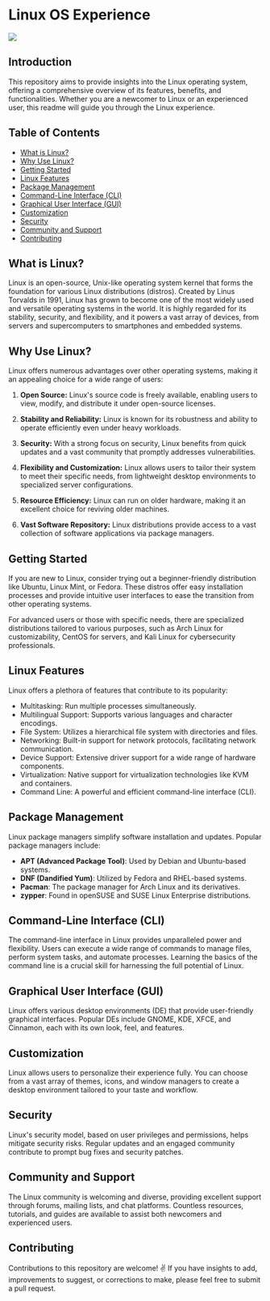 # Linux OS Experience

<img height="auto" width="auto" src="../wallpapers/wallpaper_linux.jpg">

## Introduction

This repository aims to provide insights into the Linux operating system, offering a comprehensive overview of its features, benefits, and functionalities. Whether you are a newcomer to Linux or an experienced user, this readme will guide you through the Linux experience.

## Table of Contents

- [What is Linux?](#what-is-linux)
- [Why Use Linux?](#why-use-linux)
- [Getting Started](#getting-started)
- [Linux Features](#linux-features)
- [Package Management](#package-management)
- [Command-Line Interface (CLI)](#command-line-interface-cli)
- [Graphical User Interface (GUI)](#graphical-user-interface-gui)
- [Customization](#customization)
- [Security](#security)
- [Community and Support](#community-and-support)
- [Contributing](#contributing)

## What is Linux?

Linux is an open-source, Unix-like operating system kernel that forms the foundation for various Linux distributions (distros). Created by Linus Torvalds in 1991, Linux has grown to become one of the most widely used and versatile operating systems in the world. It is highly regarded for its stability, security, and flexibility, and it powers a vast array of devices, from servers and supercomputers to smartphones and embedded systems.

## Why Use Linux?

Linux offers numerous advantages over other operating systems, making it an appealing choice for a wide range of users:

1. **Open Source:** Linux's source code is freely available, enabling users to view, modify, and distribute it under open-source licenses.

2. **Stability and Reliability:** Linux is known for its robustness and ability to operate efficiently even under heavy workloads.

3. **Security:** With a strong focus on security, Linux benefits from quick updates and a vast community that promptly addresses vulnerabilities.

4. **Flexibility and Customization:** Linux allows users to tailor their system to meet their specific needs, from lightweight desktop environments to specialized server configurations.

5. **Resource Efficiency:** Linux can run on older hardware, making it an excellent choice for reviving older machines.

6. **Vast Software Repository:** Linux distributions provide access to a vast collection of software applications via package managers.

## Getting Started

If you are new to Linux, consider trying out a beginner-friendly distribution like Ubuntu, Linux Mint, or Fedora. These distros offer easy installation processes and provide intuitive user interfaces to ease the transition from other operating systems.

For advanced users or those with specific needs, there are specialized distributions tailored to various purposes, such as Arch Linux for customizability, CentOS for servers, and Kali Linux for cybersecurity professionals.

## Linux Features

Linux offers a plethora of features that contribute to its popularity:

- Multitasking: Run multiple processes simultaneously.
- Multilingual Support: Supports various languages and character encodings.
- File System: Utilizes a hierarchical file system with directories and files.
- Networking: Built-in support for network protocols, facilitating network communication.
- Device Support: Extensive driver support for a wide range of hardware components.
- Virtualization: Native support for virtualization technologies like KVM and containers.
- Command Line: A powerful and efficient command-line interface (CLI).

## Package Management

Linux package managers simplify software installation and updates. Popular package managers include:

- **APT (Advanced Package Tool)**: Used by Debian and Ubuntu-based systems.
- **DNF (Dandified Yum)**: Utilized by Fedora and RHEL-based systems.
- **Pacman**: The package manager for Arch Linux and its derivatives.
- **zypper**: Found in openSUSE and SUSE Linux Enterprise distributions.

## Command-Line Interface (CLI)

The command-line interface in Linux provides unparalleled power and flexibility. Users can execute a wide range of commands to manage files, perform system tasks, and automate processes. Learning the basics of the command line is a crucial skill for harnessing the full potential of Linux.

## Graphical User Interface (GUI)

Linux offers various desktop environments (DE) that provide user-friendly graphical interfaces. Popular DEs include GNOME, KDE, XFCE, and Cinnamon, each with its own look, feel, and features.

## Customization

Linux allows users to personalize their experience fully. You can choose from a vast array of themes, icons, and window managers to create a desktop environment tailored to your taste and workflow.

## Security

Linux's security model, based on user privileges and permissions, helps mitigate security risks. Regular updates and an engaged community contribute to prompt bug fixes and security patches.

## Community and Support

The Linux community is welcoming and diverse, providing excellent support through forums, mailing lists, and chat platforms. Countless resources, tutorials, and guides are available to assist both newcomers and experienced users.

## Contributing

Contributions to this repository are welcome! ✌️ If you have insights to add, improvements to suggest, or corrections to make, please feel free to submit a pull request.
